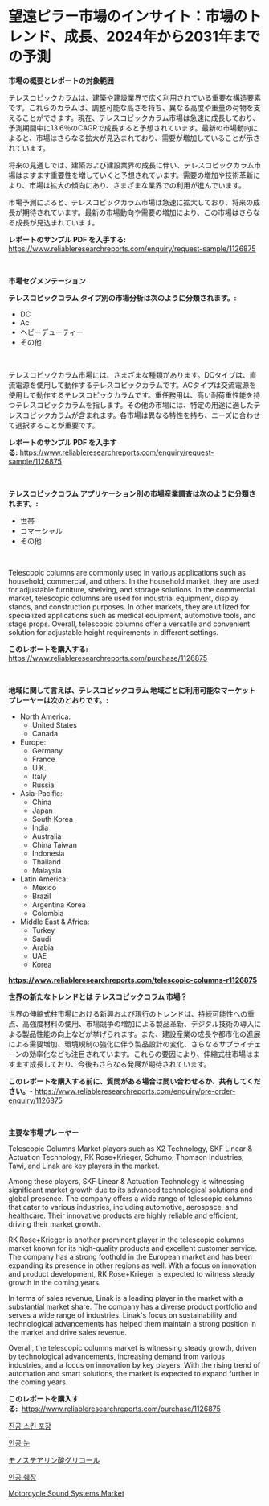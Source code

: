 <p><h1>望遠ピラー市場のインサイト：市場のトレンド、成長、2024年から2031年までの予測</h1></p><p><strong>市場の概要とレポートの対象範囲</strong></p>
<p><p>テレスコピックカラムは、建築や建設業界で広く利用されている重要な構造要素です。これらのカラムは、調整可能な高さを持ち、異なる高度や重量の荷物を支えることができます。現在、テレスコピックカラム市場は急速に成長しており、予測期間中に13.6％のCAGRで成長すると予想されています。最新の市場動向によると、市場はさらなる拡大が見込まれており、需要が増加していることが示されています。</p><p>将来の見通しでは、建築および建設業界の成長に伴い、テレスコピックカラム市場はますます重要性を増していくと予想されています。需要の増加や技術革新により、市場は拡大の傾向にあり、さまざまな業界での利用が進んでいます。</p><p>市場予測によると、テレスコピックカラム市場は急速に拡大しており、将来の成長が期待されています。最新の市場動向や需要の増加により、この市場はさらなる成長が見込まれています。</p></p>
<p><strong>レポートのサンプル PDF を入手する:</strong> <a href="https://www.reliableresearchreports.com/enquiry/request-sample/1126875">https://www.reliableresearchreports.com/enquiry/request-sample/1126875</a></p>
<p>&nbsp;</p>
<p><strong>市場セグメンテーション</strong></p>
<p><strong>テレスコピックコラム タイプ別の市場分析は次のように分類されます。:</strong></p>
<p><ul><li>DC</li><li>Ac</li><li>ヘビーデューティー</li><li>その他</li></ul></p>
<p>&nbsp;</p>
<p><p>テレスコピックカラム市場には、さまざまな種類があります。DCタイプは、直流電源を使用して動作するテレスコピックカラムです。ACタイプは交流電源を使用して動作するテレスコピックカラムです。重任務用は、高い耐荷重性能を持つテレスコピックカラムを指します。その他の市場には、特定の用途に適したテレスコピックカラムが含まれます。各市場は異なる特性を持ち、ニーズに合わせて選択することが重要です。</p></p>
<p><strong>レポートのサンプル PDF を入手する:</strong>&nbsp;<a href="https://www.reliableresearchreports.com/enquiry/request-sample/1126875">https://www.reliableresearchreports.com/enquiry/request-sample/1126875</a></p>
<p>&nbsp;</p>
<p><strong> テレスコピックコラム アプリケーション別の市場産業調査は次のように分類されます。:</strong></p>
<p><ul><li>世帯</li><li>コマーシャル</li><li>その他</li></ul></p>
<p>&nbsp;</p>
<p><p>Telescopic columns are commonly used in various applications such as household, commercial, and others. In the household market, they are used for adjustable furniture, shelving, and storage solutions. In the commercial market, telescopic columns are used for industrial equipment, display stands, and construction purposes. In other markets, they are utilized for specialized applications such as medical equipment, automotive tools, and stage props. Overall, telescopic columns offer a versatile and convenient solution for adjustable height requirements in different settings.</p></p>
<p><strong>このレポートを購入する:</strong>&nbsp; <a href="https://www.reliableresearchreports.com/purchase/1126875">https://www.reliableresearchreports.com/purchase/1126875</a></p>
<p>&nbsp;</p>
<p><strong>地域に関して言えば、テレスコピックコラム 地域ごとに利用可能なマーケットプレーヤーは次のとおりです。:</strong></p>
<p><ul>
    <li>
        North America:
        <ul>
            <li>United States</li>
            <li>Canada</li>
        </ul>
    </li>
    <li>
        Europe:
        <ul>
            <li>Germany</li>
            <li>France</li>
            <li>U.K.</li>
            <li>Italy</li>
            <li>Russia</li>
        </ul>
    </li>
    <li>
        Asia-Pacific:
        <ul>
            <li>China</li>
            <li>Japan</li>
            <li>South Korea</li>
            <li>India</li>
            <li>Australia</li>
            <li>China Taiwan</li>
            <li>Indonesia</li>
            <li>Thailand</li>
            <li>Malaysia</li>
        </ul>
    </li>
    <li>
        Latin America:
        <ul>
            <li>Mexico</li>
            <li>Brazil</li>
            <li>Argentina Korea</li>
            <li>Colombia</li>
        </ul>
    </li>
    <li>
        Middle East & Africa:
        <ul>
            <li>Turkey</li>
            <li>Saudi</li>
            <li>Arabia</li>
            <li>UAE</li>
            <li>Korea</li>
        </ul>
    </li>
    </ul></p>
<p><strong><a href="https://www.reliableresearchreports.com/telescopic-columns-r1126875">https://www.reliableresearchreports.com/telescopic-columns-r1126875</a></strong>&nbsp;</p>
<p><strong>世界の新たなトレンドとは テレスコピックコラム 市場？</strong></p>
<p><p>世界の伸縮式柱市場における新興および現行のトレンドは、持続可能性への重点、高強度材料の使用、市場競争の増加による製品革新、デジタル技術の導入による製品性能の向上などが挙げられます。また、建設産業の成長や都市化の進展による需要増加、環境規制の強化に伴う製品設計の変化、さらなるサプライチェーンの効率化なども注目されています。これらの要因により、伸縮式柱市場はますます成長しており、今後もさらなる発展が期待されています。</p></p>
<p><strong>このレポートを購入する前に、質問がある場合は問い合わせるか、共有してください。</strong>- <a href="https://www.reliableresearchreports.com/enquiry/pre-order-enquiry/1126875">https://www.reliableresearchreports.com/enquiry/pre-order-enquiry/1126875</a></p>
<p>&nbsp;</p>
<p><strong>主要な市場プレーヤー</strong></p>
<p><p>Telescopic Columns Market players such as X2 Technology, SKF Linear & Actuation Technology, RK Rose+Krieger, Schumo, Thomson Industries, Tawi, and Linak are key players in the market.</p><p>Among these players, SKF Linear & Actuation Technology is witnessing significant market growth due to its advanced technological solutions and global presence. The company offers a wide range of telescopic columns that cater to various industries, including automotive, aerospace, and healthcare. Their innovative products are highly reliable and efficient, driving their market growth.</p><p>RK Rose+Krieger is another prominent player in the telescopic columns market known for its high-quality products and excellent customer service. The company has a strong foothold in the European market and has been expanding its presence in other regions as well. With a focus on innovation and product development, RK Rose+Krieger is expected to witness steady growth in the coming years.</p><p>In terms of sales revenue, Linak is a leading player in the market with a substantial market share. The company has a diverse product portfolio and serves a wide range of industries. Linak's focus on sustainability and technological advancements has helped them maintain a strong position in the market and drive sales revenue.</p><p>Overall, the telescopic columns market is witnessing steady growth, driven by technological advancements, increasing demand from various industries, and a focus on innovation by key players. With the rising trend of automation and smart solutions, the market is expected to expand further in the coming years.</p></p>
<p><strong>このレポートを購入する:</strong>&nbsp;&nbsp;<a href="https://www.reliableresearchreports.com/purchase/1126875">https://www.reliableresearchreports.com/purchase/1126875</a></p>
<p><p><a href="https://medium.com/@costelcaramitru2022/%EC%A7%84%EA%B3%B5-%EC%8A%A4%ED%82%A8-%ED%8C%A8%ED%82%A4%EC%A7%95-%EC%8B%9C%EC%9E%A5-%EC%A0%90%EC%9C%A0%EC%9C%A8-%EB%B3%80%ED%99%94-%EB%B0%8F-%EC%8B%9C%EC%9E%A5-%EC%84%B1%EC%9E%A5-%EC%B6%94%EC%9D%B4-2024-2031-4f83ad9d4faa">진공 스킨 포장</a></p><p><a href="https://github.com/TimmyMann6767/Market-Research-Report-List-1/blob/main/321491422721.md">인공 눈</a></p><p><a href="https://medium.com/@murraycod1929/%E3%82%B0%E3%83%AA%E3%82%B3%E3%83%BC%E3%83%AB%E3%83%A2%E3%83%8E%E3%82%B9%E3%83%86%E3%82%A2%E3%83%AC%E3%83%BC%E3%83%88%E5%B8%82%E5%A0%B4%E3%83%A1%E3%83%88%E3%83%AA%E3%82%AF%E3%82%B9%E3%81%AE%E8%A7%A3%E8%AA%AD-%E5%B8%82%E5%A0%B4%E3%82%B7%E3%82%A7%E3%82%A2-%E3%83%88%E3%83%AC%E3%83%B3%E3%83%89-%E6%88%90%E9%95%B7%E3%83%91%E3%82%BF%E3%83%BC%E3%83%B3-cc59dc60376d">モノステアリン酸グリコール</a></p><p><a href="https://github.com/JeromeRtyau89966/Market-Research-Report-List-1/blob/main/525174022722.md">인공 췌장</a></p><p><a href="https://github.com/Airanohannonzb68e5pb53oc1/Market-Research-Report-List-2/blob/main/motorcycle-sound-systems-market.md">Motorcycle Sound Systems Market</a></p></p>
